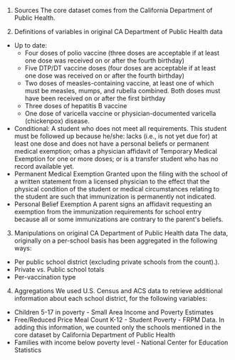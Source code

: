 1. Sources
The core dataset comes from the California Department of Public Health.

2. Definitions of variables in original CA Department of Public Health data
- Up to date:
  - Four doses of polio vaccine (three doses are acceptable if at least one dose was received on or after the fourth birthday)
  - Five DTP/DT vaccine doses (four doses are acceptable if at least one dose was received on or after the fourth birthday)
  - Two doses of measles-containing vaccine, at least one of which must be measles, mumps, and rubella combined. Both doses must have been received on or after the first birthday
  - Three doses of hepatitis B vaccine
  - One dose of varicella vaccine or physician-documented varicella (chickenpox) disease.
- Conditional:	A student who does not meet all requirements. This student must be followed up because he/she: lacks (i.e., is not yet due for) at least one dose and does not have a personal beliefs or permanent medical exemption; orhas a physician affidavit of Temporary Medical Exemption for one or more doses; or is a transfer student who has no record available yet.
- Permanent Medical Exemption	Granted upon the filing with the school of a written statement from a licensed physician to the effect that the physical condition of the student or medical circumstances relating to the student are such that immunization is permanently not indicated.
- Personal Belief Exemption	A parent signs an affidavit requesting an exemption from the immunization requirements for school entry because all or some immunizations are contrary to the parent's beliefs. 

3. Manipulations on original CA Department of Public Health data
The data, originally on a per-school basis has been aggregated in the following ways:
- Per public school district (excluding private schools from the count).).
- Private vs. Public school totals
- Per-vaccination type

4. Aggregations
We used U.S. Census and ACS data to retrieve additional information about each school district, for the following variables:

- Children 5-17 in poverty - Small Area Income and Poverty Estimates
- Free/Reduced Price Meal Count K-12  - Student Poverty - FRPM Data. In adding this information, we counted only the schools mentioned in the core dataset by California Department of Public Health
- Families with income below poverty level - National Center for Education Statistics
